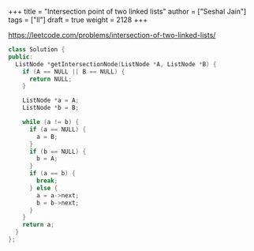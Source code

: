 +++
title = "Intersection point of two linked lists"
author = ["Seshal Jain"]
tags = ["ll"]
draft = true
weight = 2128
+++

<https://leetcode.com/problems/intersection-of-two-linked-lists/>

```cpp
class Solution {
public:
  ListNode *getIntersectionNode(ListNode *A, ListNode *B) {
    if (A == NULL || B == NULL) {
      return NULL;
    }

    ListNode *a = A;
    ListNode *b = B;

    while (a != b) {
      if (a == NULL) {
        a = B;
      }
      if (b == NULL) {
        b = A;
      }
      if (a == b) {
        break;
      } else {
        a = a->next;
        b = b->next;
      }
    }
    return a;
  }
};
```
